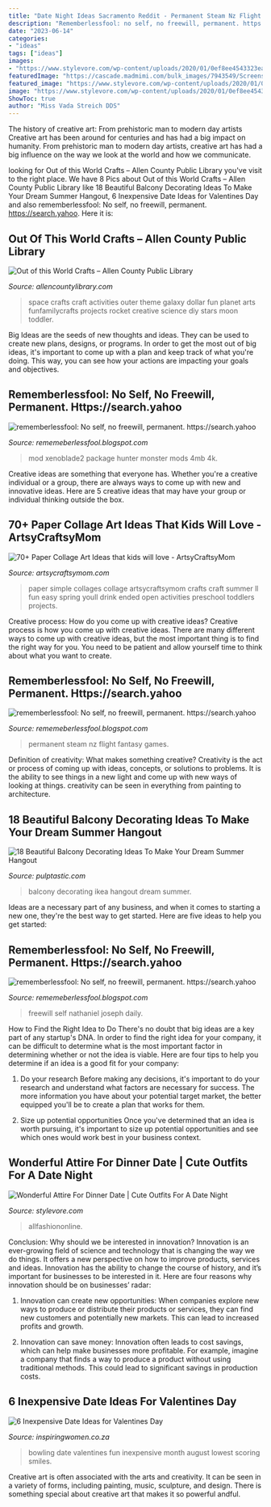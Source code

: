 ```yaml
---
title: "Date Night Ideas Sacramento Reddit - Permanent Steam Nz Flight Fantasy Games"
description: "Rememberlessfool: no self, no freewill, permanent. https://search.yahoo"
date: "2023-06-14"
categories:
- "ideas"
tags: ["ideas"]
images:
- "https://www.stylevore.com/wp-content/uploads/2020/01/0ef8ee4543323ea01b26cd4e3b49c31c.jpg"
featuredImage: "https://cascade.madmimi.com/bulk_images/7943549/Screenshot_74820191104-31990-16qozv2.jpg?1572872561"
featured_image: "https://www.stylevore.com/wp-content/uploads/2020/01/0ef8ee4543323ea01b26cd4e3b49c31c.jpg"
image: "https://www.stylevore.com/wp-content/uploads/2020/01/0ef8ee4543323ea01b26cd4e3b49c31c.jpg"
ShowToc: true
author: "Miss Vada Streich DDS"
---
```



The history of creative art: From prehistoric man to modern day artists
Creative art has been around for centuries and has had a big impact on humanity. From prehistoric man to modern day artists, creative art has had a big influence on the way we look at the world and how we communicate.

	

		
looking for Out of this World Crafts – Allen County Public Library you've visit to the right place. We have 8 Pics about Out of this World Crafts – Allen County Public Library like 18 Beautiful Balcony Decorating Ideas To Make Your Dream Summer Hangout, 6 Inexpensive Date Ideas for Valentines Day and also rememberlessfool: No self, no freewill, permanent. https://search.yahoo. Here it is:
		
    
## Out Of This World Crafts – Allen County Public Library

<img loading=lazy src="https://www.allencountylibrary.com/wp-content/uploads/2019/06/space-crafts-pin.jpg" onerror="this.onerror=null;this.src='https://tse4.mm.bing.net/th?id=OIP.4vnBOmXxNS4VvHXm3yPItwHaK-&amp;pid=15.1';" alt="Out of this World Crafts – Allen County Public Library">

_Source: allencountylibrary.com_

>space crafts craft activities outer theme galaxy dollar fun planet arts funfamilycrafts projects rocket creative science diy stars moon toddler. 

	

Big Ideas are the seeds of new thoughts and ideas. They can be used to create new plans, designs, or programs. In order to get the most out of big ideas, it's important to come up with a plan and keep track of what you're doing. This way, you can see how your actions are impacting your goals and objectives.

    
## Rememberlessfool: No Self, No Freewill, Permanent. Https://search.yahoo

<img loading=lazy src="https://staticdelivery.nexusmods.com/mods/2531/images/thumbnails/777/777-1548119934-54825182.jpeg" onerror="this.onerror=null;this.src='https://tse3.mm.bing.net/th?id=OIP.MCHR5Xs_UF2FdXDU7xbjXAAAAA&amp;pid=15.1';" alt="rememberlessfool: No self, no freewill, permanent. https://search.yahoo">

_Source: rememeberlessfool.blogspot.com_

>mod xenoblade2 package hunter monster mods 4mb 4k. 

	

Creative ideas are something that everyone has. Whether you're a creative individual or a group, there are always ways to come up with new and innovative ideas. Here are 5 creative ideas that may have your group or individual thinking outside the box.

    
## 70+ Paper Collage Art Ideas That Kids Will Love - ArtsyCraftsyMom

<img loading=lazy src="https://i0.wp.com/artsycraftsymom.com/content/uploads/2015/06/70-Simple-Paper-collages-Youll-love-to-make-now.jpg?fit=640%2C640&amp;ssl=1" onerror="this.onerror=null;this.src='https://tse3.mm.bing.net/th?id=OIP.J11Qjwfvt9CUJ7j1D-ayJgHaHa&amp;pid=15.1';" alt="70+ Paper Collage Art Ideas that kids will love - ArtsyCraftsyMom">

_Source: artsycraftsymom.com_

>paper simple collages collage artsycraftsymom crafts craft summer ll fun easy spring youll drink ended open activities preschool toddlers projects. 

	

Creative process: How do you come up with creative ideas?
Creative process is how you come up with creative ideas. There are many different ways to come up with creative ideas, but the most important thing is to find the right way for you. You need to be patient and allow yourself time to think about what you want to create.

    
## Rememberlessfool: No Self, No Freewill, Permanent. Https://search.yahoo

<img loading=lazy src="https://cascade.madmimi.com/bulk_images/7943549/Screenshot_74820191104-31990-16qozv2.jpg?1572872561" onerror="this.onerror=null;this.src='https://tse4.mm.bing.net/th?id=OIP._gEZMh7MMZmx3x_szuaTlwHaEl&amp;pid=15.1';" alt="rememberlessfool: No self, no freewill, permanent. https://search.yahoo">

_Source: rememeberlessfool.blogspot.com_

>permanent steam nz flight fantasy games. 

	

Definition of creativity: What makes something creative?
Creativity is the act or process of coming up with ideas, concepts, or solutions to problems. It is the ability to see things in a new light and come up with new ways of looking at things. creativity can be seen in everything from painting to architecture.

    
## 18 Beautiful Balcony Decorating Ideas To Make Your Dream Summer Hangout

<img loading=lazy src="https://i0.wp.com/pulptastic.com/wp-content/uploads/2016/06/balcony-decorating-ideas-53-573d904fbcd09__700.jpg?w=662" onerror="this.onerror=null;this.src='https://tse2.mm.bing.net/th?id=OIP.v8iOdrCVZoTPP1ay8K99uwHaKa&amp;pid=15.1';" alt="18 Beautiful Balcony Decorating Ideas To Make Your Dream Summer Hangout">

_Source: pulptastic.com_

>balcony decorating ikea hangout dream summer. 

	

Ideas are a necessary part of any business, and when it comes to starting a new one, they're the best way to get started. Here are five ideas to help you get started: 

    
## Rememberlessfool: No Self, No Freewill, Permanent. Https://search.yahoo

<img loading=lazy src="https://1.bp.blogspot.com/-aqSuWlokJ-o/Xj4B7olRPoI/AAAAAAAAceg/guab331QbP4_YtXDB7pHSFdil8oq7zbpwCLcBGAsYHQ/s1600/Untitled376.png" onerror="this.onerror=null;this.src='https://tse1.mm.bing.net/th?id=OIP.ljCJP7Gzd4Pl00uyFI0mFAHaEK&amp;pid=15.1';" alt="rememberlessfool: No self, no freewill, permanent. https://search.yahoo">

_Source: rememeberlessfool.blogspot.com_

>freewill self nathaniel joseph daily. 

	

How to Find the Right Idea to Do
There's no doubt that big ideas are a key part of any startup's DNA. In order to find the right idea for your company, it can be difficult to determine what is the most important factor in determining whether or not the idea is viable. Here are four tips to help you determine if an idea is a good fit for your company:
1. Do your research
 Before making any decisions, it's important to do your research and understand what factors are necessary for success. The more information you have about your potential target market, the better equipped you'll be to create a plan that works for them.

2. Size up potential opportunities
Once you've determined that an idea is worth pursuing, it's important to size up potential opportunities and see which ones would work best in your business context.

    
## Wonderful Attire For Dinner Date | Cute Outfits For A Date Night

<img loading=lazy src="https://www.stylevore.com/wp-content/uploads/2020/01/0ef8ee4543323ea01b26cd4e3b49c31c.jpg" onerror="this.onerror=null;this.src='https://tse3.mm.bing.net/th?id=OIP.zjuTJ6hF9SI8ZuKO4xlU7gAAAA&amp;pid=15.1';" alt="Wonderful Attire For Dinner Date | Cute Outfits For A Date Night">

_Source: stylevore.com_

>allfashiononline. 

	

Conclusion: Why should we be interested in innovation?
Innovation is an ever-growing field of science and technology that is changing the way we do things. It offers a new perspective on how to improve products, services and ideas. Innovation has the ability to change the course of history, and it’s important for businesses to be interested in it. Here are four reasons why innovation should be on businesses’ radar:
1) Innovation can create new opportunities: When companies explore new ways to produce or distribute their products or services, they can find new customers and potentially new markets. This can lead to increased profits and growth.

2) Innovation can save money: Innovation often leads to cost savings, which can help make businesses more profitable. For example, imagine a company that finds a way to produce a product without using traditional methods. This could lead to significant savings in production costs.

    
## 6 Inexpensive Date Ideas For Valentines Day

<img loading=lazy src="http://www.inspiringwomen.co.za/wp-content/uploads/Bowling.jpg" onerror="this.onerror=null;this.src='https://tse4.mm.bing.net/th?id=OIP.pAKjbn1X0FoLwTD-JcbLDwHaE8&amp;pid=15.1';" alt="6 Inexpensive Date Ideas for Valentines Day">

_Source: inspiringwomen.co.za_

>bowling date valentines fun inexpensive month august lowest scoring smiles. 

	

Creative art is often associated with the arts and creativity. It can be seen in a variety of forms, including painting, music, sculpture, and design. There is something special about creative art that makes it so powerful andful.

